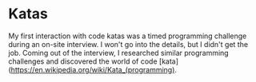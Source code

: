 # Katas
My first interaction with code katas was a timed programming challenge during an on-site interview. I won't go into the details, but I didn't get the job. Coming out of the interview, I researched similar programming challenges and discovered the world of code [kata](https://en.wikipedia.org/wiki/Kata_(programming).
